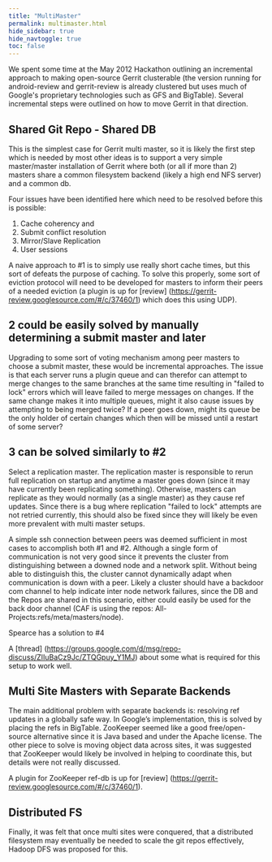 ```yaml
---
title: "MultiMaster"
permalink: multimaster.html
hide_sidebar: true
hide_navtoggle: true
toc: false
---
```



We spent some time at the May 2012 Hackathon outlining an incremental approach
to making open-source Gerrit clusterable (the version running for android-review
and gerrit-review is already clustered but uses much of Google's proprietary
technologies such as GFS and BigTable). Several incremental steps were outlined
on how to move Gerrit in that direction.

## Shared Git Repo - Shared DB

This is the simplest case for Gerrit multi master, so it is likely the first
step which is needed by most other ideas is to support a very simple
master/master installation of Gerrit where both (or all if more than 2) masters
share a common filesystem backend (likely a high end NFS server) and a common
db.

Four issues have been identified here which need to be resolved before this is
possible:

1.  Cache coherency and
1.  Submit conflict resolution
1.  Mirror/Slave Replication
1.  User sessions

A naive approach to #1 is to simply use really short cache times, but this sort
of defeats the purpose of caching. To solve this properly, some sort of eviction
protocol will need to be developed for masters to inform their peers of a needed
eviction (a plugin is up for [review]
(https://gerrit-review.googlesource.com/#/c/37460/1) which does this using UDP).

## 2 could be easily solved by manually determining a submit master and later

Upgrading to some sort of voting mechanism among peer masters to choose a submit
master, these would be incremental approaches. The issue is that each server
runs a plugin queue and can therefor can attempt to merge changes to the same
branches at the same time resulting in "failed to lock" errors which will leave
failed to merge messages on changes. If the same change makes it into multiple
queues, might it also cause issues by attempting to being merged twice? If a
peer goes down, might its queue be the only holder of certain changes which then
will be missed until a restart of some server?

## 3 can be solved similarly to #2

Select a replication master. The replication master is responsible to rerun full
replication on startup and anytime a master goes down (since it may have currently
been replicating something). Otherwise, masters can replicate as they would normally
(as a single master) as they cause ref updates. Since there is a bug where replication
"failed to lock" attempts are not retried currently, this should also be fixed since
they will likely be even more prevalent with multi master setups.

A simple ssh connection between peers was deemed sufficient in most cases to
accomplish both #1 and #2. Although a single form of communication is not very
good since it prevents the cluster from distinguishing between a downed node and
a network split. Without being able to distinguish this, the cluster cannot
dynamically adapt when communication is down with a peer. Likely a cluster
should have a backdoor com channel to help indicate inter node network failures,
since the DB and the Repos are shared in this scenario, either could easily be
used for the back door channel (CAF is using the repos:
All-Projects:refs/meta/masters/node).

Spearce has a solution to #4

A [thread]
(https://groups.google.com/d/msg/repo-discuss/ZIIuBaCz9Jc/ZTQGpuy_Y1MJ) about
some what is required for this setup to work well.

## Multi Site Masters with Separate Backends

The main additional problem with separate backends is: resolving ref updates in
a globally safe way. In Google’s implementation, this is solved by placing the
refs in BigTable. ZooKeeper seemed like a good free/open-source alternative
since it is Java based and under the Apache license. The other piece to solve is
moving object data across sites, it was suggested that ZooKeeper would likely be
involved in helping to coordinate this, but details were not really discussed.

A plugin for ZooKeeper ref-db is up for [review]
(https://gerrit-review.googlesource.com/#/c/37460/1).

## Distributed FS

Finally, it was felt that once multi sites were conquered, that a distributed
filesystem may eventually be needed to scale the git repos effectively, Hadoop
DFS was proposed for this.
